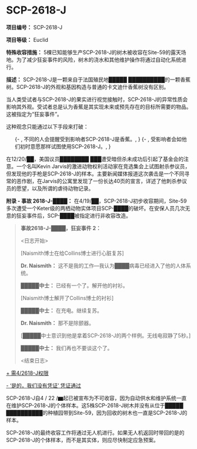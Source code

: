 # SCP-2618-J
                        


**项目编号：** SCP-2618-J

**项目等级：** Euclid

**特殊收容措施：** 5棵已知能够生产SCP-2618-J的树木被收容在Site-59的露天场地。为了减少狂妄事件的风险，树木的浇水和其他维护操作将通过自动化系统进行。

**描述：** SCP-2618-J是一颗来自于法国殖民地█████ ██████████的一颗香蕉树。SCP-2618-J的外观和基因构造与普通的卡文迪什香蕉树没有区别。

当人类受试者与SCP-2618-J的果实进行视觉接触时，SCP-2618-J的异常性质会影响其外观。受试者总是认为香蕉是其实现未来或预先存在的目标所需要的物品。这被指定为“狂妄事件”。

这种观念只能通过以下手段来打破：

<ol>{- , &#19981;&#21516;&#30340;&#20154;&#20250;&#25552;&#37266;&#21463;&#21040;&#24433;&#21709;&#32773;SCP-2618-J&#26159;&#39321;&#34121;&#12290;, }
{- , &#21463;&#24433;&#21709;&#32773;&#20250;&#22914;&#20182;&#20204;&#21021;&#26102;&#24847;&#24895;&#37027;&#26679;&#35797;&#22270;&#20351;&#29992;SCP-2618-J&#12290;, }
</ol>
在12/20/██，美国议员████████ ███遭受暗但杀未成功后引起了基金会的注意。一个名叫Kevin Jarvis的激进动物权利活动家在竞选集会上试图射杀参议员，但发现他的手枪是SCP-2618-J的样本。主要新闻媒体报道这次袭击是一个不同寻常的恶作剧，在Jarvis的公寓里发现了一份长达40页的宣言，详述了他刺杀参议员的愿望，以及所谓的虐待动物记录。

**附录 - 事故 2618-J-████：** 在4/19/██，SCP-2618-J初步收容期间，Site-59多次遭受一个Keter级的两栖动物实体项目SCP-████的破坏。在安保人员几次无意的狂妄事件后，SCP-████被指定进行非收容改造。


> **事故2618-J-████，狂妄事件 2：** 
> 
> <日志开始>
> 
> [Naismith博士在给Collins博士进行心脏复苏]
> 
> **Dr. Naismith：** 这不是我的工作—我认为████病毒已经进入了他的人体系统。
> 
> **█████中士：** 已经有一个了。解开他的衬衫。
> 
> [Naismith博士解开了Collins博士的衬衫]
> 
> **█████中士：** 在充电。继续复苏。
> 
> **Dr. Naismith：** 那不是除颤器。
> 
> [█████中士意识到他是拿着SCP-2618-J的两个样例。无线电寂静了5秒。]
> 
> **█████中士：** 我们再也不要谈这个了。
> 
> <结束日志>
> 


<a shape='rect' class='collapsible-block-link' href='javascript:;'>+&#160;&#38656;4/2618-J&#26435;&#38480;</a>

<a shape='rect' class='collapsible-block-link' href='javascript:;'>-&#160;&#8216;&#26159;&#30340;&#65292;&#25105;&#20204;&#27809;&#26377;&#20973;&#35777;&#8217;&#160;&#20973;&#35777;&#36890;&#36807;</a>

SCP-2618-J自4 / 22 /▆起已被宣布为不可收容，因为自动供水和维护系统一直在维护SCP-2618-J的个体样本。这5株SCP-2618-J树木并没有从位于█████ ██████████的种植园带到Site-59，因为回收的树木也一直是SCP-2618-J的样本。

SCP-2618-J的最终收容工作将通过无人机进行。如果无人机返回时带回的是的SCP-2618-J的个体样本，而不是其实体，则应尽快制定应急预案。






                    